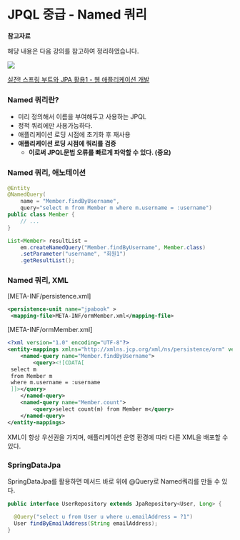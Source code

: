 # JPQL 중급 - Named 쿼리

**참고자료**

해당 내용은 다음 강의를 참고하여 정리하였습니다. 

![](https://cdn.inflearn.com/public/courses/324119/course_cover/07c45106-3cfa-4dd6-93ed-a6449591831c/%E1%84%80%E1%85%B3%E1%84%85%E1%85%AE%E1%86%B8%205%20%E1%84%87%E1%85%A9%E1%86%A8%E1%84%89%E1%85%A1%204.png)

[실전! 스프링 부트와 JPA 활용1 - 웹 애플리케이션 개발](https://www.inflearn.com/course/%EC%8A%A4%ED%94%84%EB%A7%81%EB%B6%80%ED%8A%B8-JPA-%ED%99%9C%EC%9A%A9-1/dashboard)



### Named 쿼리란?

- 미리 정의해서 이름을 부여해두고 사용하는 JPQL
- 정적 쿼리에만 사용가능하다.
- 애플리케이션 로딩 시점에 초기화 후 재사용
- **애플리케이션 로딩 시점에 쿼리를 검증**
  - **이로써 JPQL문법 오류를 빠르게 파악할 수 있다. (중요)**



### Named 쿼리, 애노테이션

```java
@Entity
@NamedQuery(
    name = "Member.findByUsername",
    query="select m from Member m where m.username = :username")
public class Member {
    // ...
}

List<Member> resultList = 
    em.createNamedQuery("Member.findByUsername", Member.class)
    .setParameter("username", "회원1")
    .getResultList();
```



### Named 쿼리, XML

[META-INF/persistence.xml]

```xml
<persistence-unit name="jpabook" >
 <mapping-file>META-INF/ormMember.xml</mapping-file>
```

[META-INF/ormMember.xml]

```xml
<?xml version="1.0" encoding="UTF-8"?>
<entity-mappings xmlns="http://xmlns.jcp.org/xml/ns/persistence/orm" version="2.1">
    <named-query name="Member.findByUsername">
        <query><![CDATA[
 select m
 from Member m
 where m.username = :username
 ]]></query>
    </named-query>
    <named-query name="Member.count">
        <query>select count(m) from Member m</query>
    </named-query>
</entity-mappings>
```



XML이 항상 우선권을 가지며, 애플리케이션 운영 환경에 따라 다른 XML을 배포할 수 있다.



### SpringDataJpa

SpringDataJpa를 활용하면 메서드 바로 위에 @Query로 Named쿼리를 만들 수 있다.

```java
public interface UserRepository extends JpaRepository<User, Long> {

  @Query("select u from User u where u.emailAddress = ?1")
  User findByEmailAddress(String emailAddress);
}
```

